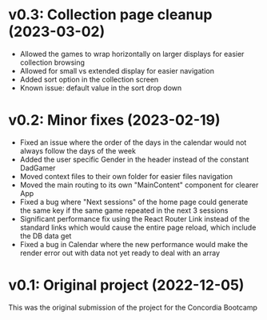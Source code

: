 # v0.3: Collection page cleanup (2023-03-02)

- Allowed the games to wrap horizontally on larger displays for easier collection browsing
- Allowed for small vs extended display for easier navigation
- Added sort option in the collection screen
- Known issue: default value in the sort drop down

# v0.2: Minor fixes (2023-02-19)

- Fixed an issue where the order of the days in the calendar would not always follow the days of the week
- Added the user specific Gender in the header instead of the constant DadGamer
- Moved context files to their own folder for easier files navigation
- Moved the main routing to its own "MainContent" component for clearer App
- Fixed a bug where "Next sessions" of the home page could generate the same key if the same game repeated in the next 3 sessions
- Significant performance fix using the React Router Link instead of the standard links which would cause the entire page reload, which include the DB data get
- Fixed a bug in Calendar where the new performance would make the render error out with data not yet ready to deal with an array

# v0.1: Original project (2022-12-05)

This was the original submission of the project for the Concordia Bootcamp
